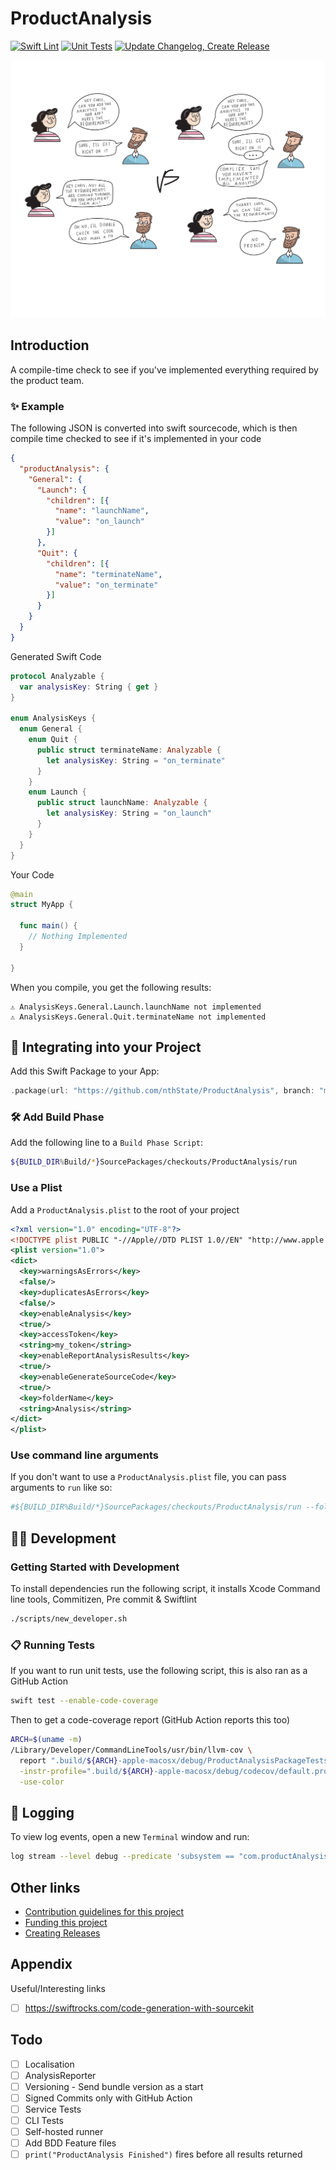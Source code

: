 # ProductAnalysis

[![Swift Lint](https://github.com/nthState/ProductAnalysis/actions/workflows/lint.yml/badge.svg)](https://github.com/nthState/ProductAnalysis/actions/workflows/lint.yml)
[![Unit Tests](https://github.com/nthState/ProductAnalysis/actions/workflows/unit_tests.yml/badge.svg)](https://github.com/nthState/ProductAnalysis/actions/workflows/unit_tests.yml)
[![Update Changelog, Create Release](https://github.com/nthState/ProductAnalysis/actions/workflows/update_changelog_create_release.yml/badge.svg)](https://github.com/nthState/ProductAnalysis/actions/workflows/update_changelog_create_release.yml)

![Introduction](assets/Intro.svg)

## Introduction

A compile-time check to see if you've implemented everything required by the product team.

### ✨ Example

The following JSON is converted into swift sourcecode, which is then compile time checked to see if
it's implemented in your code

        
```json
{
  "productAnalysis": {
    "General": {
      "Launch": {
        "children": [{
          "name": "launchName",
          "value": "on_launch"
        }]
      },
      "Quit": {
        "children": [{
          "name": "terminateName",
          "value": "on_terminate"
        }]
      }
    }
  }
}
```

Generated Swift Code

```swift
protocol Analyzable {
  var analysisKey: String { get }
}

enum AnalysisKeys {
  enum General {
    enum Quit {
      public struct terminateName: Analyzable {
        let analysisKey: String = "on_terminate"
      }
    }
    enum Launch {
      public struct launchName: Analyzable {
        let analysisKey: String = "on_launch"
      }
    }
  }
}
```

Your Code

```swift
@main
struct MyApp {

  func main() {
    // Nothing Implemented
  }

}
```

When you compile, you get the following results:
        

```
⚠️ AnalysisKeys.General.Launch.launchName not implemented
⚠️ AnalysisKeys.General.Quit.terminateName not implemented
```


## 🔀 Integrating into your Project

Add this Swift Package to your App:

```swift
.package(url: "https://github.com/nthState/ProductAnalysis", branch: "main")
```

### 🛠️ Add Build Phase

Add the following line to a `Build Phase Script`:

```bash
${BUILD_DIR%Build/*}SourcePackages/checkouts/ProductAnalysis/run
```

### Use a Plist

Add a `ProductAnalysis.plist` to the root of your project

```xml
<?xml version="1.0" encoding="UTF-8"?>
<!DOCTYPE plist PUBLIC "-//Apple//DTD PLIST 1.0//EN" "http://www.apple.com/DTDs/PropertyList-1.0.dtd">
<plist version="1.0">
<dict>
  <key>warningsAsErrors</key>
  <false/>
  <key>duplicatesAsErrors</key>
  <false/>
  <key>enableAnalysis</key>
  <true/>
  <key>accessToken</key>
  <string>my_token</string>
  <key>enableReportAnalysisResults</key>
  <true/>
  <key>enableGenerateSourceCode</key>
  <true/>
  <key>folderName</key>
  <string>Analysis</string>
</dict>
</plist>

```

### Use command line arguments

If you don't want to use a `ProductAnalysis.plist` file, you can pass arguments to `run` like so:

```bash
#${BUILD_DIR%Build/*}SourcePackages/checkouts/ProductAnalysis/run --folder-name "MyAnalysis" --enable-analysis --enable-generate-source-code
```

## 🧑‍💻 Development

### Getting Started with Development

To install dependencies run the following script, it installs Xcode Command line tools, Commitizen, Pre commit & Swiftlint

```bash
./scripts/new_developer.sh
```

### 📋 Running Tests

If you want to run unit tests, use the following script, this is also ran as a GitHub Action

```bash
swift test --enable-code-coverage
```

Then to get a code-coverage report (GitHub Action reports this too)

```bash
ARCH=$(uname -m)
/Library/Developer/CommandLineTools/usr/bin/llvm-cov \
  report ".build/${ARCH}-apple-macosx/debug/ProductAnalysisPackageTests.xctest/Contents/MacOS/ProductAnalysisPackageTests" \
  -instr-profile=".build/${ARCH}-apple-macosx/debug/codecov/default.profdata" \
  -use-color
```

## 📝 Logging

To view log events, open a new `Terminal` window and run:

```bash
log stream --level debug --predicate 'subsystem == "com.productAnalysis"'
```

## Other links

- [Contribution guidelines for this project](CONTRIBUTING.md)
- [Funding this project](FUNDING.yml)
- [Creating Releases](docs/RELEASE.md)


## Appendix

Useful/Interesting links

- [ ] https://swiftrocks.com/code-generation-with-sourcekit

## Todo

- [ ] Localisation
- [ ] AnalysisReporter
- [ ] Versioning - Send bundle version as a start
- [ ] Signed Commits only with GitHub Action
- [ ] Service Tests
- [ ] CLI Tests
- [ ] Self-hosted runner
- [ ] Add BDD Feature files
- [ ] `print("ProductAnalysis Finished")` fires before all results returned
